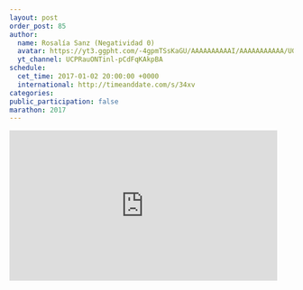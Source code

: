 ```yaml
---
layout: post
order_post: 85
author:
  name: Rosalía Sanz (Negatividad 0)
  avatar: https://yt3.ggpht.com/-4gpmTSsKaGU/AAAAAAAAAAI/AAAAAAAAAAA/UG4tZ2QEpns/s88-c-k-no-mo-rj-c0xffffff/photo.jpg
  yt_channel: UCPRauONTinl-pCdFqKAkpBA
schedule:
  cet_time: 2017-01-02 20:00:00 +0000
  international: http://timeanddate.com/s/34xv
categories:
public_participation: false
marathon: 2017
---
```

<iframe width="475" height="267" src="https://www.youtube.com/embed/ACCugHHk1nQ" frameborder="0" allowfullscreen></iframe>
